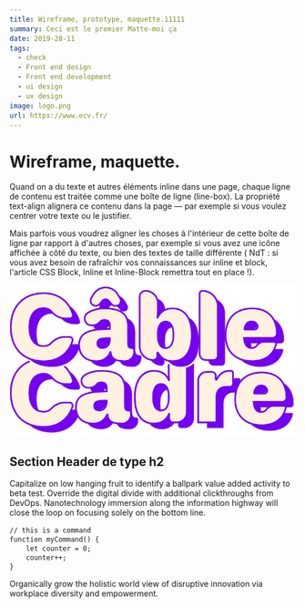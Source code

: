 ```yaml
---
title: Wireframe, prototype, maquette.11111
summary: Ceci est le premier Matte-moi ça
date: 2019-28-11
tags:
  - check
  - Front end design
  - Front end development
  - ui design
  - ux design
image: logo.png
url: https://www.ecv.fr/
---
```

# Wireframe, maquette.
Quand on a du texte et autres éléments inline dans une page, chaque ligne de contenu est traitée comme une boîte de ligne (line-box). La propriété text-align alignera ce contenu dans la page — par exemple si vous voulez centrer votre texte ou le justifier.

Mais parfois vous voudrez aligner les choses à l'intérieur de cette boîte de ligne par rapport à d'autres choses, par exemple si vous avez une icône affichée à côté du texte, ou bien des textes de taille différente ( NdT : si vous avez besoin de rafraîchir vos connaissances sur inline et block, l'article CSS Block, Inline et Inline-Block remettra tout en place !).

![une image pas chère](/static/img/logo.png)

## Section Header de type h2

Capitalize on low hanging fruit to identify a ballpark value added activity to beta test. Override the digital divide with additional clickthroughs from DevOps. Nanotechnology immersion along the information highway will close the loop on focusing solely on the bottom line.

``` text/2-3
// this is a command
function myCommand() {
	let counter = 0;
	counter++;
}
```
Organically grow the holistic world view of disruptive innovation via workplace diversity and empowerment.
